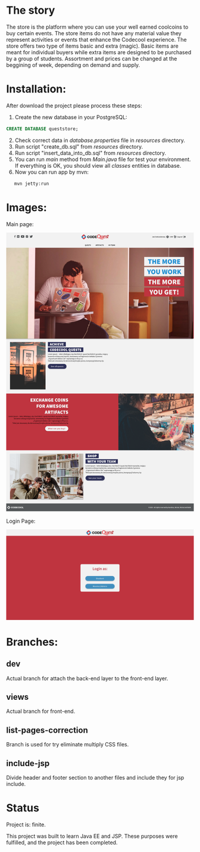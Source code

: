 # The story

The store is the platform where you can use your well earned coolcoins to buy certain events.
The store items do not have any material value they represent activities or events that enhance the Codecool experience.
The store offers two type of items basic and extra (magic).
Basic items are meant for individual buyers while extra items are designed to be purchased by a group of students.
Assortment and prices can be changed at the beggining of week, depending on demand and supply.

# Installation:
After download the project please process these steps:
1. Create the new database in your PostgreSQL:
```sql
CREATE DATABASE queststore;
```
2. Check correct data in *database.properties* file in *resources* directory. 
3. Run script "create_db.sql" from *resources* directory.
4. Run script "insert_data_into_db.sql" from *resources* directory.
5. You can run *main* method from *Main.java* file for test your environment. If everything is OK, you should view all *classes* entities in database.
6. Now you can run app by mvn:
```bash
   mvn jetty:run 
```

# Images:
Main page:

![Main Page](img/CodeQuest-Students-Portal.png)

Login Page:

![Login Page](img/Login-page.png)

# Branches:
## dev
Actual branch for attach the back-end layer to the front-end layer.
## views
Actual branch for front-end.
## list-pages-correction
Branch is used for try eliminate multiply CSS files.
## include-jsp
Divide header and footer section to another files and include they for jsp include.

# Status
Project is: finite.

This project was built to learn Java EE and JSP. These purposes were fulfilled, and the project has been completed.
